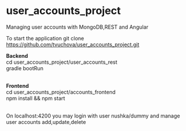 # user_accounts_project
Managing user accounts with MongoDB,REST and Angular

To start the application
git clone https://github.com/tvuchova/user_accounts_project.git

<b>Backend</b><br>
cd user_accounts_project/user_accounts_rest<br>
gradle bootRun

<br>
<b>Frontend</b><br>
cd user_accounts_project/accounts_frontend<br>
npm install && npm start<br><br>

On localhost:4200 you may login with user nushka/dummy and manage user accounts add,update,delete

